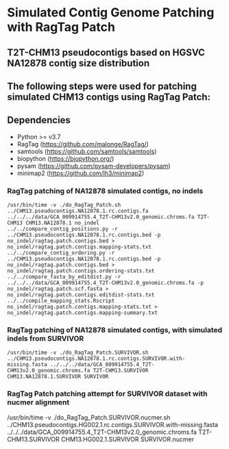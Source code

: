 # Simulated Contig Genome Patching with RagTag Patch
## T2T-CHM13 pseudocontigs based on HGSVC NA12878 contig size distribution
## The following steps were used for patching simulated CHM13 contigs using RagTag Patch:

## Dependencies
* Python >= v3.7
* RagTag (https://github.com/malonge/RagTag/)
* samtools (https://github.com/samtools/samtools)
* biopython (https://biopython.org/)
* pysam (https://github.com/pysam-developers/pysam)
* minimap2 (https://github.com/lh3/minimap2)

### RagTag patching of NA12878 simulated contigs, no indels
```
/usr/bin/time -v ./do_RagTag_Patch.sh ../CHM13.pseudocontigs.NA12878.1.rc.contigs.fa ../../../data/GCA_009914755.4_T2T-CHM13v2.0_genomic.chroms.fa T2T-CHM13 CHM13.NA12878.1 no_indel
../../compare_contig_positions.py -r ../CHM13.pseudocontigs.NA12878.1.rc.contigs.bed -p no_indel/ragtag.patch.contigs.bed > no_indel/ragtag.patch.contigs.mapping-stats.txt
../../compare_contig_ordering.py -r ../CHM13.pseudocontigs.NA12878.1.rc.contigs.bed -p no_indel/ragtag.patch.contigs.bed > no_indel/ragtag.patch.contigs.ordering-stats.txt
../../compare_fasta_by_editdist.py -r ../../../data/GCA_009914755.4_T2T-CHM13v2.0_genomic.chroms.fa -p no_indel/ragtag.patch.scf.fasta > no_indel/ragtag.patch.contigs.editdist-stats.txt
../../compile_mapping_stats.Rscript no_indel/ragtag.patch.contigs.mapping-stats.txt > no_indel/ragtag.patch.contigs.mapping-summary.txt
```

### RagTag patching of NA12878 simulated contigs, with simulated indels from SURVIVOR
```
/usr/bin/time -v ./do_RagTag_Patch.SURVIVOR.sh ../CHM13.pseudocontigs.NA12878.1.rc.contigs.SURVIVOR.with-missing.fasta ../../../data/GCA_009914755.4_T2T-CHM13v2.0_genomic.chroms.fa T2T-CHM13.SURVIVOR CHM13.NA12878.1.SURVIVOR SURVIVOR
```

### RagTag Patch patching attempt for SURVIVOR dataset with nucmer alignment
/usr/bin/time -v ./do_RagTag_Patch.SURVIVOR.nucmer.sh ../CHM13.pseudocontigs.HG002.1.rc.contigs.SURVIVOR.with-missing.fasta ../../../data/GCA_009914755.4_T2T-CHM13v2.0_genomic.chroms.fa T2T-CHM13.SURVIVOR CHM13.HG002.1.SURVIVOR SURVIVOR.nucmer
